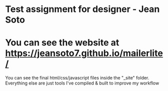 Test assignment for designer - Jean Soto
=============================
You can see the website at https://jeansoto7.github.io/mailerlite/
=============================
You can see the final html/css/javascript files inside the "_site" folder. Everything else are just tools I've compiled & built to improve my workflow
<!-- =============================
Here's a little presentation explaining my decisions https://docs.google.com/presentation/d/1EGSFJl9ugxhdppdoxvJt_ZV-f-6wRLqCF8AvECeKfzM/edit?usp=sharing -->
